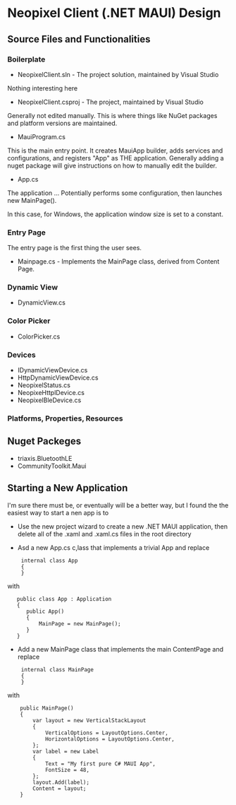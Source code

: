 # Neopixel Client (.NET MAUI) Design

## Source Files and Functionalities

### Boilerplate
* NeopixelClient.sln - The project solution, maintained by Visual Studio

Nothing interesting here
* NeopixelClient.csproj - The project, maintained by Visual Studio

Generally not edited manually. This is where things like NuGet packages and platform versions 
are maintained.
* MauiProgram.cs

This is the main entry point. It creates  MauiApp builder, adds services and configurations, and registers "App"
as THE application. Generally adding a nuget package will give instructions on how to manually edit the builder.
* App.cs

The application ... Potentially performs some configuration, then launches new MainPage().

In this case, for Windows, the application window size is set to a constant.
### Entry Page
The entry page is the first thing the user sees. 
* Mainpage.cs - Implements the MainPage class, derived from Content Page. 

### Dynamic View
* DynamicView.cs

### Color Picker
* ColorPicker.cs

### Devices
* IDynamicViewDevice.cs
* HttpDynamicViewDevice.cs
* NeopixelStatus.cs
* NeopixeHttplDevice.cs
* NeopixelBleDevice.cs

### Platforms, Properties, Resources

## Nuget Packeges
* triaxis.BluetoothLE
* CommunityToolkit.Maui

## Starting a New Application
I'm sure there must be, or eventually will be a better way, but I found the the easiest way to start a nen app is to

* Use the 
new project wizard to create a new .NET MAUI application, then delete all of the .xaml and .xaml.cs files in the root directory

* Asd a new App.cs c,lass that implements a trivial App and replace

       internal class App
       {
       }

with

       public class App : Application
       {
          public App()
          {
              MainPage = new MainPage();
          }
       }

* Add a new MainPage class that implements the main ContentPage and replace

       internal class MainPage
       {
       }

with

        public MainPage()
        {
            var layout = new VerticalStackLayout
            {
                VerticalOptions = LayoutOptions.Center,
                HorizontalOptions = LayoutOptions.Center,
            };
            var label = new Label
            {
                Text = "My first pure C# MAUI App",
                FontSize = 48,
            };
            layout.Add(label); 
            Content = layout;
        }
